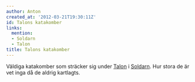```yaml
---
author: Anton
created_at: '2012-03-21T19:30:11Z'
id: Talons katakomber
links:
  mention:
  - Soldarn
  - Talon
title: Talons katakomber
---
```


Väldiga katakomber som sträcker sig under [Talon] i [Soldarn]. Hur stora de är vet inga då de aldrig
kartlagts.

  [Talon]: Talon
  [Soldarn]: Soldarn
